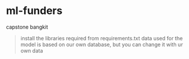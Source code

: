# ml-funders
 capstone bangkit

> install the libraries required from requirements.txt
> data used for the model is based on our own database, but you can change it with ur own data
